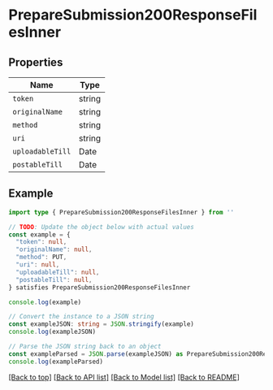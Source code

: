 
# PrepareSubmission200ResponseFilesInner


## Properties

Name | Type
------------ | -------------
`token` | string
`originalName` | string
`method` | string
`uri` | string
`uploadableTill` | Date
`postableTill` | Date

## Example

```typescript
import type { PrepareSubmission200ResponseFilesInner } from ''

// TODO: Update the object below with actual values
const example = {
  "token": null,
  "originalName": null,
  "method": PUT,
  "uri": null,
  "uploadableTill": null,
  "postableTill": null,
} satisfies PrepareSubmission200ResponseFilesInner

console.log(example)

// Convert the instance to a JSON string
const exampleJSON: string = JSON.stringify(example)
console.log(exampleJSON)

// Parse the JSON string back to an object
const exampleParsed = JSON.parse(exampleJSON) as PrepareSubmission200ResponseFilesInner
console.log(exampleParsed)
```

[[Back to top]](#) [[Back to API list]](../README.md#api-endpoints) [[Back to Model list]](../README.md#models) [[Back to README]](../README.md)



